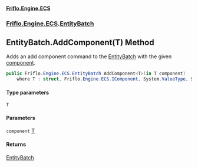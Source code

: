 #### [Friflo.Engine.ECS](index.md 'index')
### [Friflo.Engine.ECS](Friflo.Engine.ECS.md 'Friflo.Engine.ECS').[EntityBatch](EntityBatch.md 'Friflo.Engine.ECS.EntityBatch')

## EntityBatch.AddComponent<T>(T) Method

Adds an add component command to the [EntityBatch](EntityBatch.md 'Friflo.Engine.ECS.EntityBatch') with the given [component](EntityBatch.AddComponent_T_(T).md#Friflo.Engine.ECS.EntityBatch.AddComponent_T_(T).component 'Friflo.Engine.ECS.EntityBatch.AddComponent<T>(T).component').

```csharp
public Friflo.Engine.ECS.EntityBatch AddComponent<T>(in T component)
    where T : struct, Friflo.Engine.ECS.IComponent, System.ValueType, System.ValueType;
```
#### Type parameters

<a name='Friflo.Engine.ECS.EntityBatch.AddComponent_T_(T).T'></a>

`T`
#### Parameters

<a name='Friflo.Engine.ECS.EntityBatch.AddComponent_T_(T).component'></a>

`component` [T](EntityBatch.AddComponent_T_(T).md#Friflo.Engine.ECS.EntityBatch.AddComponent_T_(T).T 'Friflo.Engine.ECS.EntityBatch.AddComponent<T>(T).T')

#### Returns
[EntityBatch](EntityBatch.md 'Friflo.Engine.ECS.EntityBatch')